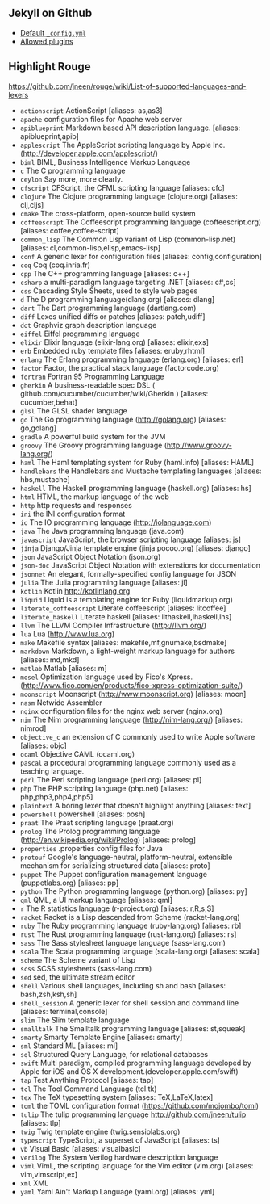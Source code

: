 ## Jekyll on Github
- [Default `_config.yml`](https://help.github.com/articles/configuring-jekyll/)
- [Allowed plugins](https://help.github.com/articles/configuring-jekyll-plugins/)

## Highlight Rouge

https://github.com/jneen/rouge/wiki/List-of-supported-languages-and-lexers

- `actionscript`  ActionScript [aliases: as,as3]
- `apache`  configuration files for Apache web server
- `apiblueprint`  Markdown based API description language. [aliases: apiblueprint,apib]
- `applescript`  The AppleScript scripting language by Apple Inc. (http://developer.apple.com/applescript/)
- `biml`  BIML, Business Intelligence Markup Language
- `c`  The C programming language
- `ceylon`  Say more, more clearly.
- `cfscript`  CFScript, the CFML scripting language [aliases: cfc]
- `clojure`  The Clojure programming language (clojure.org) [aliases: clj,cljs]
- `cmake`  The cross-platform, open-source build system
- `coffeescript`  The Coffeescript programming language (coffeescript.org) [aliases: coffee,coffee-script]
- `common_lisp`  The Common Lisp variant of Lisp (common-lisp.net) [aliases: cl,common-lisp,elisp,emacs-lisp]
- `conf`  A generic lexer for configuration files [aliases: config,configuration]
- `coq`  Coq (coq.inria.fr)
- `cpp`  The C++ programming language [aliases: c++]
- `csharp`  a multi-paradigm language targeting .NET [aliases: c#,cs]
- `css`  Cascading Style Sheets, used to style web pages
- `d`  The D programming language(dlang.org) [aliases: dlang]
- `dart`  The Dart programming language (dartlang.com)
- `diff`  Lexes unified diffs or patches [aliases: patch,udiff]
- `dot`  Graphviz graph description language
- `eiffel`  Eiffel programming language
- `elixir`  Elixir language (elixir-lang.org) [aliases: elixir,exs]
- `erb`  Embedded ruby template files [aliases: eruby,rhtml]
- `erlang`  The Erlang programming language (erlang.org) [aliases: erl]
- `factor`  Factor, the practical stack language (factorcode.org)
- `fortran`  Fortran 95 Programming Language
- `gherkin`  A business-readable spec DSL ( github.com/cucumber/cucumber/wiki/Gherkin ) [aliases: cucumber,behat]
- `glsl`  The GLSL shader language
- `go`  The Go programming language (http://golang.org) [aliases: go,golang]
- `gradle`  A powerful build system for the JVM
- `groovy`  The Groovy programming language (http://www.groovy-lang.org/)
- `haml`  The Haml templating system for Ruby (haml.info) [aliases: HAML]
- `handlebars`  the Handlebars and Mustache templating languages [aliases: hbs,mustache]
- `haskell`  The Haskell programming language (haskell.org) [aliases: hs]
- `html`  HTML, the markup language of the web
- `http`  http requests and responses
- `ini`  the INI configuration format
- `io`  The IO programming language (http://iolanguage.com)
- `java`  The Java programming language (java.com)
- `javascript`  JavaScript, the browser scripting language [aliases: js]
- `jinja`  Django/Jinja template engine (jinja.pocoo.org) [aliases: django]
- `json`  JavaScript Object Notation (json.org)
- `json-doc`  JavaScript Object Notation with extenstions for documentation
- `jsonnet`  An elegant, formally-specified config language for JSON
- `julia`  The Julia programming language [aliases: jl]
- `kotlin`  Kotlin http://kotlinlang.org
- `liquid`  Liquid is a templating engine for Ruby (liquidmarkup.org)
- `literate_coffeescript`  Literate coffeescript [aliases: litcoffee]
- `literate_haskell`  Literate haskell [aliases: lithaskell,lhaskell,lhs]
- `llvm`  The LLVM Compiler Infrastructure (http://llvm.org/)
- `lua`  Lua (http://www.lua.org)
- `make`  Makefile syntax [aliases: makefile,mf,gnumake,bsdmake]
- `markdown`  Markdown, a light-weight markup language for authors [aliases: md,mkd]
- `matlab`  Matlab [aliases: m]
- `mosel`  Optimization language used by Fico's Xpress. (http://www.fico.com/en/products/fico-xpress-optimization-suite/)
- `moonscript`  Moonscript (http://www.moonscript.org) [aliases: moon]
- `nasm`  Netwide Assembler
- `nginx`  configuration files for the nginx web server (nginx.org)
- `nim`  The Nim programming language (http://nim-lang.org/) [aliases: nimrod]
- `objective_c`  an extension of C commonly used to write Apple software [aliases: objc]
- `ocaml`  Objective CAML (ocaml.org)
- `pascal`  a procedural programming language commonly used as a teaching language.
- `perl`  The Perl scripting language (perl.org) [aliases: pl]
- `php`  The PHP scripting language (php.net) [aliases: php,php3,php4,php5]
- `plaintext`  A boring lexer that doesn't highlight anything [aliases: text]
- `powershell`  powershell [aliases: posh]
- `praat`  The Praat scripting language (praat.org)
- `prolog`  The Prolog programming language (http://en.wikipedia.org/wiki/Prolog) [aliases: prolog]
- `properties`  .properties config files for Java
- `protouf`  Google's language-neutral, platform-neutral, extensible mechanism for serializing structured data [aliases: proto]
- `puppet`  The Puppet configuration management language (puppetlabs.org) [aliases: pp]
- `python`  The Python programming language (python.org) [aliases: py]
- `qml`  QML, a UI markup language [aliases: qml]
- `r`  The R statistics language (r-project.org) [aliases: r,R,s,S]
- `racket`  Racket is a Lisp descended from Scheme (racket-lang.org)
- `ruby`  The Ruby programming language (ruby-lang.org) [aliases: rb]
- `rust`  The Rust programming language (rust-lang.org) [aliases: rs]
- `sass`  The Sass stylesheet language language (sass-lang.com)
- `scala`  The Scala programming language (scala-lang.org) [aliases: scala]
- `scheme`  The Scheme variant of Lisp
- `scss`  SCSS stylesheets (sass-lang.com)
- `sed`  sed, the ultimate stream editor
- `shell`  Various shell languages, including sh and bash [aliases: bash,zsh,ksh,sh]
- `shell_session`  A generic lexer for shell session and command line [aliases: terminal,console]
- `slim`  The Slim template language
- `smalltalk`  The Smalltalk programming language [aliases: st,squeak]
- `smarty`  Smarty Template Engine [aliases: smarty]
- `sml`  Standard ML [aliases: ml]
- `sql`  Structured Query Language, for relational databases
- `swift`  Multi paradigm, compiled programming language developed by Apple for iOS and OS X development.(developer.apple.com/swift)
- `tap`  Test Anything Protocol [aliases: tap]
- `tcl`  The Tool Command Language (tcl.tk)
- `tex`  The TeX typesetting system [aliases: TeX,LaTeX,latex]
- `toml`  the TOML configuration format (https://github.com/mojombo/toml)
- `tulip`  The tulip programming language http://github.com/jneen/tulip [aliases: tlp]
- `twig`  Twig template engine (twig.sensiolabs.org)
- `typescript`  TypeScript, a superset of JavaScript [aliases: ts]
- `vb`  Visual Basic [aliases: visualbasic]
- `verilog`  The System Verilog hardware description language
- `viml`  VimL, the scripting language for the Vim editor (vim.org) [aliases: vim,vimscript,ex]
- `xml`  XML
- `yaml`  Yaml Ain't Markup Language (yaml.org) [aliases: yml]


